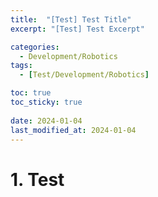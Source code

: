 ```yaml
---
title:  "[Test] Test Title"
excerpt: "[Test] Test Excerpt"

categories:
  - Development/Robotics
tags:
  - [Test/Development/Robotics]

toc: true
toc_sticky: true
 
date: 2024-01-04
last_modified_at: 2024-01-04
---
```


# 1. Test  